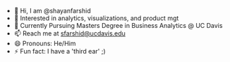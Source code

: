 - 👋 Hi, I am @shayanfarshid
- 👀 Interested in analytics, visualizations, and product mgt
- 🌱 Currently Pursuing Masters Degree in Business Analytics @ UC Davis
- 📫 Reach me at sfarshid@ucdavis.edu
- 😄 Pronouns: He/Him
- ⚡ Fun fact: I have a 'third ear' ;)

<!---
title
--->

